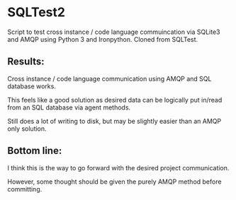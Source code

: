 # SQLTest2
Script to test cross instance / code language commuincation via SQLite3 and AMQP using Python 3 and Ironpython.
Cloned from SQLTest.
## Results:
Cross instance / code language communication using AMQP and SQL database works.

This feels like a good solution as desired data can be logically put in/read from
an SQL database via agent methods. 

Still does a lot of writing to disk, but may be slightly easier than an AMQP only solution.

## Bottom line:
I think this is the way to go forward with the desired project communication.

However, some thought should be given the purely AMQP method before committing.
